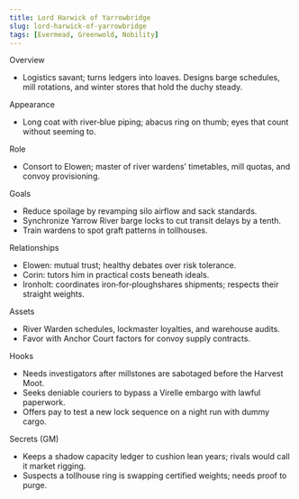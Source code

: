 ```yaml
---
title: Lord Harwick of Yarrowbridge
slug: lord-harwick-of-yarrowbridge
tags: [Evermead, Greenwold, Nobility]
---
```


Overview
- Logistics savant; turns ledgers into loaves. Designs barge schedules, mill rotations, and winter stores that hold the duchy steady.

Appearance
- Long coat with river‑blue piping; abacus ring on thumb; eyes that count without seeming to.

Role
- Consort to Elowen; master of river wardens’ timetables, mill quotas, and convoy provisioning.

Goals
- Reduce spoilage by revamping silo airflow and sack standards.
- Synchronize Yarrow River barge locks to cut transit delays by a tenth.
- Train wardens to spot graft patterns in tollhouses.

Relationships
- Elowen: mutual trust; healthy debates over risk tolerance.
- Corin: tutors him in practical costs beneath ideals.
- Ironholt: coordinates iron‑for‑ploughshares shipments; respects their straight weights.

Assets
- River Warden schedules, lockmaster loyalties, and warehouse audits.
- Favor with Anchor Court factors for convoy supply contracts.

Hooks
- Needs investigators after millstones are sabotaged before the Harvest Moot.
- Seeks deniable couriers to bypass a Virelle embargo with lawful paperwork.
- Offers pay to test a new lock sequence on a night run with dummy cargo.

Secrets (GM)
- Keeps a shadow capacity ledger to cushion lean years; rivals would call it market rigging.
- Suspects a tollhouse ring is swapping certified weights; needs proof to purge.

